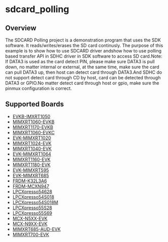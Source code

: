 # sdcard_polling

## Overview

The SDCARD Polling project is a demonstration program that uses the SDK
software. It reads/writes/erases the SD card continusly. The purpose of this
example is to show how to use SDCARD driver andshow how to use polling based
transfer API in SDHC driver in SDK software to access SD card.Note: If DATA3 is
used as the card detect PIN, please make sure DATA3 is pull down, no matter
internal or external, at the same time, make sure the card can pull DATA3 up,
then host can detect card through DATA3.And SDHC do not support detect card
through CD by host, card can be detected through DATA3 or GPIO.No matter detect
card through host or gpio, make sure the pinmux configuration is correct.

## Supported Boards
- [EVKB-IMXRT1050](../../_boards/evkbimxrt1050/sdmmc_examples/sdcard_polling/example_board_readme.md)
- [MIMXRT1060-EVKB](../../_boards/evkbmimxrt1060/sdmmc_examples/sdcard_polling/example_board_readme.md)
- [MIMXRT1170-EVKB](../../_boards/evkbmimxrt1170/sdmmc_examples/sdcard_polling/example_board_readme.md)
- [MIMXRT1060-EVKC](../../_boards/evkcmimxrt1060/sdmmc_examples/sdcard_polling/example_board_readme.md)
- [EVK-MIMXRT1020](../../_boards/evkmimxrt1020/sdmmc_examples/sdcard_polling/example_board_readme.md)
- [MIMXRT1024-EVK](../../_boards/evkmimxrt1024/sdmmc_examples/sdcard_polling/example_board_readme.md)
- [MIMXRT1040-EVK](../../_boards/evkmimxrt1040/sdmmc_examples/sdcard_polling/example_board_readme.md)
- [EVK-MIMXRT1064](../../_boards/evkmimxrt1064/sdmmc_examples/sdcard_polling/example_board_readme.md)
- [MIMXRT1160-EVK](../../_boards/evkmimxrt1160/sdmmc_examples/sdcard_polling/example_board_readme.md)
- [MIMXRT1180-EVK](../../_boards/evkmimxrt1180/sdmmc_examples/sdcard_polling/example_board_readme.md)
- [EVK-MIMXRT595](../../_boards/evkmimxrt595/sdmmc_examples/sdcard_polling/example_board_readme.md)
- [EVK-MIMXRT685](../../_boards/evkmimxrt685/sdmmc_examples/sdcard_polling/example_board_readme.md)
- [FRDM-K32L3A6](../../_boards/frdmk32l3a6/sdmmc_examples/sdcard_polling/example_board_readme.md)
- [FRDM-MCXN947](../../_boards/frdmmcxn947/sdmmc_examples/sdcard_polling/example_board_readme.md)
- [LPCXpresso54628](../../_boards/lpcxpresso54628/sdmmc_examples/sdcard_polling/example_board_readme.md)
- [LPCXpresso54S018](../../_boards/lpcxpresso54s018/sdmmc_examples/sdcard_polling/example_board_readme.md)
- [LPCXpresso54S018M](../../_boards/lpcxpresso54s018m/sdmmc_examples/sdcard_polling/example_board_readme.md)
- [LPCXpresso55S28](../../_boards/lpcxpresso55s28/sdmmc_examples/sdcard_polling/example_board_readme.md)
- [LPCXpresso55S69](../../_boards/lpcxpresso55s69/sdmmc_examples/sdcard_polling/example_board_readme.md)
- [MCX-N5XX-EVK](../../_boards/mcxn5xxevk/sdmmc_examples/sdcard_polling/example_board_readme.md)
- [MCX-N9XX-EVK](../../_boards/mcxn9xxevk/sdmmc_examples/sdcard_polling/example_board_readme.md)
- [MIMXRT685-AUD-EVK](../../_boards/mimxrt685audevk/sdmmc_examples/sdcard_polling/example_board_readme.md)
- [MIMXRT700-EVK](../../_boards/mimxrt700evk/sdmmc_examples/sdcard_polling/example_board_readme.md)
